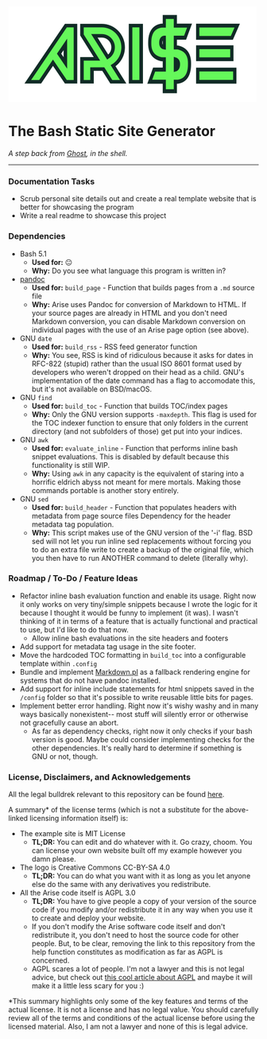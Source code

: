 ![ARISE](./docs/logo/arise-logo_transparent.png)

# The Bash Static Site Generator
*A step back from [Ghost](https://ghost.org/), in the shell.*

---


### Documentation Tasks
- Scrub personal site details out and create a real template website that is better for showcasing the program
- Write a real readme to showcase this project


### Dependencies
- Bash 5.1
    - **Used for:** 😐
    - **Why:** Do you see what language this program is written in?
- [pandoc](https://pandoc.org/)
    - **Used for:** `build_page` - Function that builds pages from a `.md` source file
    - **Why:** Arise uses Pandoc for conversion of Markdown to HTML. If your source pages are already in HTML and you don't need Markdown conversion, you can disable Markdown conversion on individual pages with the use of an Arise page option (see above).
- GNU `date`
    - **Used for:** `build_rss` - RSS feed generator function
    - **Why:** You see, RSS is kind of ridiculous because it asks for dates in RFC-822 (stupid) rather than the usual ISO 8601 format used by developers who weren't dropped on their head as a child. GNU's implementation of the date command has a flag to accomodate this, but it's not available on BSD/macOS.
- GNU `find`
    - **Used for:** `build_toc` - Function that builds TOC/index pages
    - **Why:** Only the GNU version supports `-maxdepth`. This flag is used for the TOC indexer function to ensure that only folders in the current directory (and not subfolders of those) get put into your indices.
- GNU `awk`
    - **Used for:** `evaluate_inline` - Function that performs inline bash snippet evaluations. This is disabled by default because this functionality is still WIP.
    - **Why:** Using `awk` in any capacity is the equivalent of staring into a horrific eldrich abyss not meant for mere mortals. Making those commands portable is another story entirely.
- GNU `sed`
    - **Used for:** `build_header` - Function that populates headers with metadata from page source files
    Dependency for the header metadata tag population. 
    - **Why:** This script makes use of the GNU version of the '-i' flag. BSD sed will not let you run inline sed replacements without forcing you to do an extra file write to create a backup of the original file, which you then have to run ANOTHER command to delete (literally why).

### Roadmap / To-Do / Feature Ideas
- Refactor inline bash evaluation function and enable its usage. Right now it only works on very tiny/simple snippets because I wrote the logic for it because I thought it would be funny to implement (it was). I wasn't thinking of it in terms of a feature that is actually functional and practical to use, but I'd like to do that now.
   - Allow inline bash evaluations in the site headers and footers
- Add support for metadata tag usage in the site footer.
- Move the hardcoded TOC formatting in `build_toc` into a configurable template within `.config`
- Bundle and implement [Markdown.pl](https://daringfireball.net/projects/markdown/) as a fallback rendering engine for systems that do not have pandoc installed.
- Add support for inline include statements for html snippets saved in the `/config` folder so that it's possible to write reusable little bits for pages.
- Implement better error handling. Right now it's wishy washy and in many ways basically nonexistent-- most stuff will silently error or otherwise not gracefully cause an abort.
    - As far as dependency checks, right now it only checks if your bash version is good. Maybe could consider implementing checks for the other dependencies. It's really hard to determine if something is GNU or not, though.

### License, Disclaimers, and Acknowledgements
All the legal bulldrek relevant to this repository can be found [here](LICENSE/README.md).

A summary\* of the license terms (which is not a substitute for the above-linked licensing information itself) is:
- The example site is MIT License
    - **TL;DR:** You can edit and do whatever with it. Go crazy, choom. You can license your own website built off my example however you damn please.
- The logo is Creative Commons CC-BY-SA 4.0
    - **TL;DR:** You can do what you want with it as long as you let anyone else do the same with any derivatives you redistribute.
- All the Arise code itself is AGPL 3.0
    - **TL;DR:** You have to give people a copy of your version of the source code if you modify and/or redistribute it in any way when you use it to create and deploy your website.
    - If you don't modify the Arise software code itself and don't redistribute it, you don't need to host the source code for other people. But, to be clear, removing the link to this repository from the help function constitutes as modification as far as AGPL is concerned.
    - AGPL scares a lot of people. I'm not a lawyer and this is not legal advice, but check out [this cool article about AGPL](https://writing.kemitchell.com/2021/01/24/Reading-AGPL.html) and maybe it will make it a little less scary for you :)

\*This summary highlights only some of the key features and terms of the actual license. It is not a license and has no legal value. You should carefully review all of the terms and conditions of the actual license before using the licensed material. Also, I am not a lawyer and none of this is legal advice.
